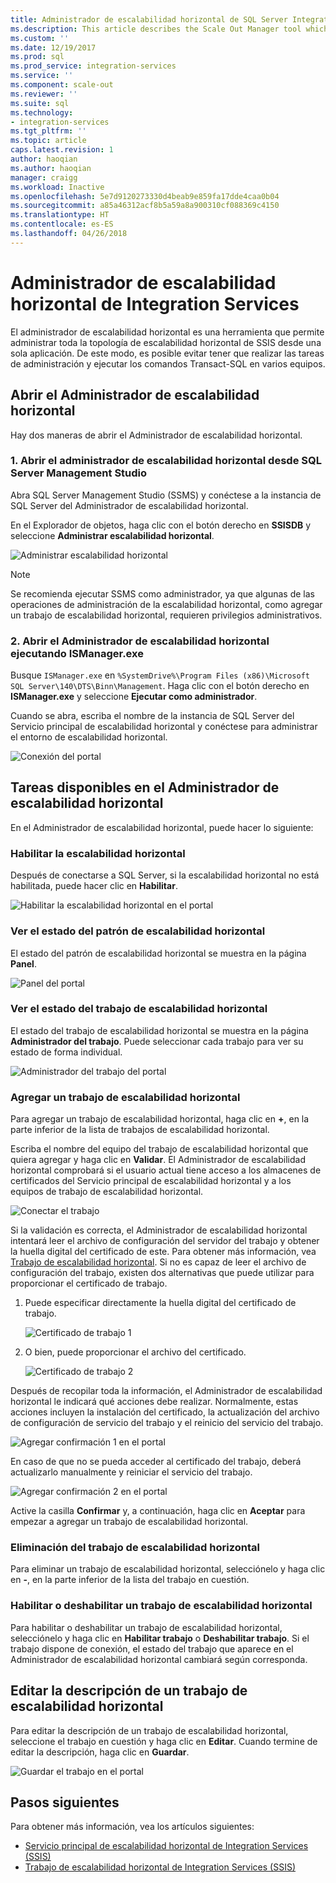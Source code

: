 ```yaml
---
title: Administrador de escalabilidad horizontal de SQL Server Integration Services | Microsoft Docs
ms.description: This article describes the Scale Out Manager tool which you can use to manager SSIS Scale Out
ms.custom: ''
ms.date: 12/19/2017
ms.prod: sql
ms.prod_service: integration-services
ms.service: ''
ms.component: scale-out
ms.reviewer: ''
ms.suite: sql
ms.technology:
- integration-services
ms.tgt_pltfrm: ''
ms.topic: article
caps.latest.revision: 1
author: haoqian
ms.author: haoqian
manager: craigg
ms.workload: Inactive
ms.openlocfilehash: 5e7d9120273330d4beab9e859fa17dde4caa0b04
ms.sourcegitcommit: a85a46312acf8b5a59a8a900310cf088369c4150
ms.translationtype: HT
ms.contentlocale: es-ES
ms.lasthandoff: 04/26/2018
---
```

# <a name="integration-services-scale-out-manager"></a>Administrador de escalabilidad horizontal de Integration Services

El administrador de escalabilidad horizontal es una herramienta que permite administrar toda la topología de escalabilidad horizontal de SSIS desde una sola aplicación. De este modo, es posible evitar tener que realizar las tareas de administración y ejecutar los comandos Transact-SQL en varios equipos.

## <a name="open-scale-out-manager"></a>Abrir el Administrador de escalabilidad horizontal

Hay dos maneras de abrir el Administrador de escalabilidad horizontal.

### <a name="1-open-scale-out-manager-from-sql-server-management-studio"></a>1. Abrir el administrador de escalabilidad horizontal desde SQL Server Management Studio
Abra SQL Server Management Studio (SSMS) y conéctese a la instancia de SQL Server del Administrador de escalabilidad horizontal.

En el Explorador de objetos, haga clic con el botón derecho en **SSISDB** y seleccione **Administrar escalabilidad horizontal**.

![Administrar escalabilidad horizontal](media/manage-scale-out.PNG)

> [!NOTE]
> Se recomienda ejecutar SSMS como administrador, ya que algunas de las operaciones de administración de la escalabilidad horizontal, como agregar un trabajo de escalabilidad horizontal, requieren privilegios administrativos.

### <a name="2-open-scale-out-manager-by-running-ismanagerexe"></a>2. Abrir el Administrador de escalabilidad horizontal ejecutando ISManager.exe

Busque `ISManager.exe` en `%SystemDrive%\Program Files (x86)\Microsoft SQL Server\140\DTS\Binn\Management`. Haga clic con el botón derecho en **ISManager.exe** y seleccione **Ejecutar como administrador**. 

Cuando se abra, escriba el nombre de la instancia de SQL Server del Servicio principal de escalabilidad horizontal y conéctese para administrar el entorno de escalabilidad horizontal.

![Conexión del portal](media/portal-connect.PNG)

## <a name="tasks-available-in-scale-out-manager"></a>Tareas disponibles en el Administrador de escalabilidad horizontal
En el Administrador de escalabilidad horizontal, puede hacer lo siguiente:

### <a name="enable-scale-out"></a>Habilitar la escalabilidad horizontal
Después de conectarse a SQL Server, si la escalabilidad horizontal no está habilitada, puede hacer clic en **Habilitar**.

![Habilitar la escalabilidad horizontal en el portal](media/portal-enable-scale-out.PNG) 

### <a name="view-scale-out-master-status"></a>Ver el estado del patrón de escalabilidad horizontal
El estado del patrón de escalabilidad horizontal se muestra en la página **Panel**.

![Panel del portal](media/portal-dashboard.PNG)

### <a name="view-scale-out-worker-status"></a>Ver el estado del trabajo de escalabilidad horizontal
El estado del trabajo de escalabilidad horizontal se muestra en la página **Administrador del trabajo**. Puede seleccionar cada trabajo para ver su estado de forma individual.

![Administrador del trabajo del portal](media/portal-worker-manager.PNG)

### <a name="add-a-scale-out-worker"></a>Agregar un trabajo de escalabilidad horizontal
Para agregar un trabajo de escalabilidad horizontal, haga clic en **+**, en la parte inferior de la lista de trabajos de escalabilidad horizontal. 

Escriba el nombre del equipo del trabajo de escalabilidad horizontal que quiera agregar y haga clic en **Validar**. El Administrador de escalabilidad horizontal comprobará si el usuario actual tiene acceso a los almacenes de certificados del Servicio principal de escalabilidad horizontal y a los equipos de trabajo de escalabilidad horizontal.

![Conectar el trabajo](media/connect-worker.PNG)

Si la validación es correcta, el Administrador de escalabilidad horizontal intentará leer el archivo de configuración del servidor del trabajo y obtener la huella digital del certificado de este. Para obtener más información, vea [Trabajo de escalabilidad horizontal](integration-services-ssis-scale-out-worker.md). Si no es capaz de leer el archivo de configuración del trabajo, existen dos alternativas que puede utilizar para proporcionar el certificado de trabajo. 

1.  Puede especificar directamente la huella digital del certificado de trabajo.

    ![Certificado de trabajo 1](media/portal-cert1.PNG)

2.  O bien, puede proporcionar el archivo del certificado. 

    ![Certificado de trabajo 2](media/portal-cert2.PNG)

Después de recopilar toda la información, el Administrador de escalabilidad horizontal le indicará qué acciones debe realizar. Normalmente, estas acciones incluyen la instalación del certificado, la actualización del archivo de configuración de servicio del trabajo y el reinicio del servicio del trabajo.

![Agregar confirmación 1 en el portal](media/portal-add-confirm1.PNG)

En caso de que no se pueda acceder al certificado del trabajo, deberá actualizarlo manualmente y reiniciar el servicio del trabajo.

![Agregar confirmación 2 en el portal](media/portal-add-confirm2.PNG)

Active la casilla **Confirmar** y, a continuación, haga clic en **Aceptar** para empezar a agregar un trabajo de escalabilidad horizontal.

### <a name="delete-a-scale-out-worker"></a>Eliminación del trabajo de escalabilidad horizontal
Para eliminar un trabajo de escalabilidad horizontal, selecciónelo y haga clic en **-**, en la parte inferior de la lista del trabajo en cuestión.

### <a name="enable-or-disable-a-scale-out-worker"></a>Habilitar o deshabilitar un trabajo de escalabilidad horizontal
Para habilitar o deshabilitar un trabajo de escalabilidad horizontal, selecciónelo y haga clic en **Habilitar trabajo** o **Deshabilitar trabajo**. Si el trabajo dispone de conexión, el estado del trabajo que aparece en el Administrador de escalabilidad horizontal cambiará según corresponda.

## <a name="edit-a-scale-out-worker-description"></a>Editar la descripción de un trabajo de escalabilidad horizontal
Para editar la descripción de un trabajo de escalabilidad horizontal, seleccione el trabajo en cuestión y haga clic en **Editar**. Cuando termine de editar la descripción, haga clic en **Guardar**.

![Guardar el trabajo en el portal](media/portal-save-worker.PNG)

## <a name="next-steps"></a>Pasos siguientes
Para obtener más información, vea los artículos siguientes:
-   [Servicio principal de escalabilidad horizontal de Integration Services (SSIS)](integration-services-ssis-scale-out-master.md)
-   [Trabajo de escalabilidad horizontal de Integration Services (SSIS)](integration-services-ssis-scale-out-worker.md)